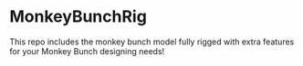# MonkeyBunchRig
This repo includes the monkey bunch model fully rigged with extra features for your Monkey Bunch designing needs!
